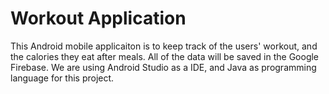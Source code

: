 # Workout Application 

This Android mobile applicaiton is to keep track of the users' workout, and the calories they eat after meals. All of the data will be saved in the Google Firebase.
We are using Android Studio as a IDE, and Java as programming language for this project.

